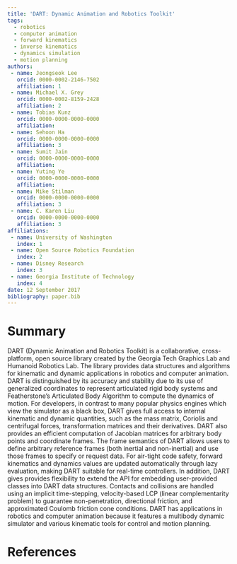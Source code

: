 ```yaml
---
title: 'DART: Dynamic Animation and Robotics Toolkit'
tags:
  - robotics
  - computer animation
  - forward kinematics
  - inverse kinematics
  - dynamics simulation
  - motion planning
authors:
 - name: Jeongseok Lee
   orcid: 0000-0002-2146-7502
   affiliation: 1
 - name: Michael X. Grey
   orcid: 0000-0002-8159-2428
   affiliation: 2
 - name: Tobias Kunz
   orcid: 0000-0000-0000-0000
   affiliation: 
 - name: Sehoon Ha
   orcid: 0000-0000-0000-0000
   affiliation: 3
 - name: Sumit Jain
   orcid: 0000-0000-0000-0000
   affiliation: 
 - name: Yuting Ye
   orcid: 0000-0000-0000-0000
   affiliation: 
 - name: Mike Stilman
   orcid: 0000-0000-0000-0000
   affiliation: 3
 - name: C. Karen Liu
   orcid: 0000-0000-0000-0000
   affiliation: 3
affiliations:
 - name: University of Washington
   index: 1
 - name: Open Source Robotics Foundation
   index: 2
 - name: Disney Research
   index: 3
 - name: Georgia Institute of Technology
   index: 4
date: 12 September 2017
bibliography: paper.bib
---
```


# Summary

DART (Dynamic Animation and Robotics Toolkit) is a collaborative, cross-platform, open source library created by the Georgia Tech Graphics Lab and Humanoid Robotics Lab. The library provides data structures and algorithms for kinematic and dynamic applications in robotics and computer animation. DART is distinguished by its accuracy and stability due to its use of generalized coordinates to represent articulated rigid body systems and Featherstone’s Articulated Body Algorithm to compute the dynamics of motion. For developers, in contrast to many popular physics engines which view the simulator as a black box, DART gives full access to internal kinematic and dynamic quantities, such as the mass matrix, Coriolis and centrifugal forces, transformation matrices and their derivatives. DART also provides an efficient computation of Jacobian matrices for arbitrary body points and coordinate frames. The frame semantics of DART allows users to define arbitrary reference frames (both inertial and non-inertial) and use those frames to specify or request data. For air-tight code safety, forward kinematics and dynamics values are updated automatically through lazy evaluation, making DART suitable for real-time controllers. In addition, DART gives provides flexibility to extend the API for embedding user-provided classes into DART data structures. Contacts and collisions are handled using an implicit time-stepping, velocity-based LCP (linear complementarity problem) to guarantee non-penetration, directional friction, and approximated Coulomb friction cone conditions. DART has applications in robotics and computer animation because it features a multibody dynamic simulator and various kinematic tools for control and motion planning.

# References